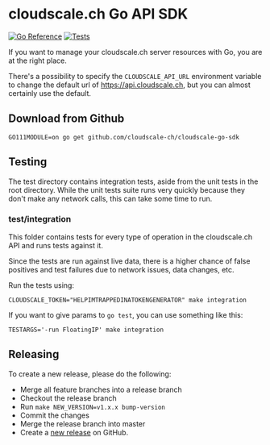 # cloudscale.ch Go API SDK
[![Go Reference](https://pkg.go.dev/badge/github.com/cloudscale-ch/cloudscale-go-sdk.svg)](https://pkg.go.dev/github.com/cloudscale-ch/cloudscale-go-sdk)
[![Tests](https://github.com/cloudscale-ch/cloudscale-go-sdk/actions/workflows/test.yaml/badge.svg)](https://github.com/cloudscale-ch/cloudscale-go-sdk/actions/workflows/test.yaml)

If you want to manage your cloudscale.ch server resources with Go, you are at
the right place.

There's a possibility to specify the `CLOUDSCALE_API_URL` environment variable to
change the default url of https://api.cloudscale.ch, but you can almost certainly
use the default.

## Download from Github

```console
GO111MODULE=on go get github.com/cloudscale-ch/cloudscale-go-sdk
```

## Testing

The test directory contains integration tests, aside from the unit tests in the
root directory. While the unit tests suite runs very quickly because they
don't make any network calls, this can take some time to run.

### test/integration

This folder contains tests for every type of operation in the cloudscale.ch API
and runs tests against it.

Since the tests are run against live data, there is a higher chance of false
positives and test failures due to network issues, data changes, etc.

Run the tests using:

````
CLOUDSCALE_TOKEN="HELPIMTRAPPEDINATOKENGENERATOR" make integration

````

If you want to give params to `go test`, you can use something like this:
```
TESTARGS='-run FloatingIP' make integration
```

## Releasing

To create a new release, please do the following:
 * Merge all feature branches into a release branch
 * Checkout the release branch
 * Run `make NEW_VERSION=v1.x.x bump-version`
 * Commit the changes
 * Merge the release branch into master
 * Create a [new release](https://github.com/cloudscale-ch/cloudscale-go-sdk/releases/new) on GitHub.

